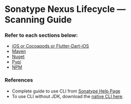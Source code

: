 # Sonatype Nexus Lifecycle — Scanning Guide

### Refer to each sections below:
* [iOS or Cocoapods or Flutter-Dart-iOS](https://github.com/roger-lau/sonatype-scan/tree/master/ios)
* [Maven](https://github.com/roger-lau/sonatype-scan/tree/master/maven)
* [Nuget](https://github.com/roger-lau/sonatype-scan/tree/master/nuget)
* [Pypi](https://github.com/roger-lau/sonatype-scan/tree/master/pypi)
* [NPM](https://github.com/roger-lau/sonatype-scan/tree/master/npm)

### References
* Complete guide to use CLI from [Sonatype Help Page](https://help.sonatype.com/integrations/nexus-iq-cli)
* To use CLI without JDK, download the [native CLI here](https://help.sonatype.com/iqserver/product-information/download-and-compatibility#DownloadandCompatibility-CLI).
